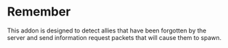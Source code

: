 # Remember

This addon is designed to detect allies that have been forgotten by the server and send information request packets that will cause them to spawn.